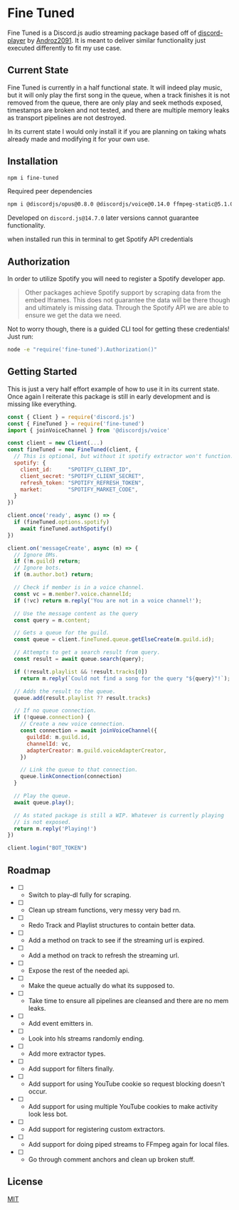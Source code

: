 # Fine Tuned
Fine Tuned is a Discord.js audio streaming package based off of [discord-player](https://github.com/Androz2091/discord-player) by [Androz2091](https://github.com/Androz2091). It is meant to deliver similar functionality just executed differently to fit my use case.

## Current State
Fine Tuned is currently in a half functional state. It will indeed play music, but
it will only play the first song in the queue, when a track finishes it is not removed
from the queue, there are only play and seek methods exposed, timestamps are broken and
not tested, and there are multiple memory leaks as transport pipelines are not destroyed.

In its current state I would only install it if you are planning on taking whats already made and modifying it for your own use.

## Installation
```bash
npm i fine-tuned 
```

Required peer dependencies

```bash
npm i @discordjs/opus@0.8.0 @discordjs/voice@0.14.0 ffmpeg-static@5.1.0
```

Developed on `discord.js@14.7.0` later versions cannot guarantee functionality.

when installed run this in terminal to get Spotify API credentials

## Authorization
In order to utilize Spotify you will need to register a Spotify developer app.
> Other packages achieve Spotify support by scraping data from the embed Iframes.
This does not guarantee the data will be there though and ultimately is missing data.
Through the Spotify API we are able to ensure we get the data we need.

Not to worry though, there is a guided CLI tool for getting these credentials! Just run:
```bash
node -e "require('fine-tuned').Authorization()"
```

## Getting Started
This is just a very half effort example of how to use it in its current state. Once again
I reiterate this package is still in early development and is missing like everything.

```js
const { Client } = require('discord.js')
const { FineTuned } = require('fine-tuned')
import { joinVoiceChannel } from '@discordjs/voice'

const client = new Client(...)
const fineTuned = new FineTuned(client, {
  // This is optional, but without it spotify extractor won't function.
  spotify: {
    client_id:     "SPOTIFY_CLIENT_ID",
    client_secret: "SPOTIFY_CLIENT_SECRET",
    refresh_token: "SPOTIFY_REFRESH_TOKEN",
    market:        "SPOTIFY_MARKET_CODE",
  }
})

client.once('ready', async () => {
  if (fineTuned.options.spotify)
    await fineTuned.authSpotify()
})

client.on('messageCreate', async (m) => {
  // Ignore DMs.
  if (!m.guild) return;
  // Ignore bots.
  if (m.author.bot) return;

  // Check if member is in a voice channel.
  const vc = m.member?.voice.channelId;
  if (!vc) return m.reply('You are not in a voice channel!');

  // Use the message content as the query
  const query = m.content;

  // Gets a queue for the guild.
  const queue = client.fineTuned.queue.getElseCreate(m.guild.id);

  // Attempts to get a search result from query.
  const result = await queue.search(query);

  if (!result.playlist && !result.tracks[0])
    return m.reply(`Could not find a song for the query "${query}"!`);

  // Adds the result to the queue.
  queue.add(result.playlist ?? result.tracks)

  // If no queue connection.
  if (!queue.connection) {
    // Create a new voice connection.
    const connection = await joinVoiceChannel({
      guildId: m.guild.id,
      channelId: vc,
      adapterCreator: m.guild.voiceAdapterCreator,
    })

    // Link the queue to that connection.
    queue.linkConnection(connection)
  }

  // Play the queue.
  await queue.play();

  // As stated package is still a WIP. Whatever is currently playing
  // is not exposed.
  return m.reply('Playing!')
})

client.login("BOT_TOKEN")
```

## Roadmap

- [ ] - Switch to play-dl fully for scraping.
- [ ] - Clean up stream functions, very messy very bad rn.
- [ ] - Redo Track and Playlist structures to contain better data. 
- [ ] - Add a method on track to see if the streaming url is expired.
- [ ] - Add a method on track to refresh the streaming url.
- [ ] - Expose the rest of the needed api.
- [ ] - Make the queue actually do what its supposed to.
- [ ] - Take time to ensure all pipelines are cleansed and there are no mem leaks.
- [ ] - Add event emitters in.
- [ ] - Look into hls streams randomly ending.
- [ ] - Add more extractor types.
- [ ] - Add support for filters finally.
- [ ] - Add support for using YouTube cookie so request blocking doesn't occur.
- [ ] - Add support for using multiple YouTube cookies to make activity look less bot.
- [ ] - Add support for registering custom extractors.
- [ ] - Add support for doing piped streams to FFmpeg again for local files.
- [ ] - Go through comment anchors and clean up broken stuff.

## License
[MIT](https://choosealicense.com/licenses/mit/)
